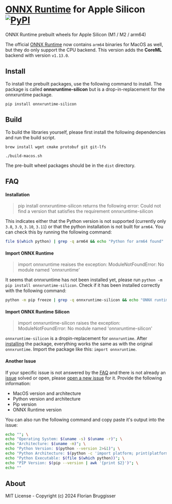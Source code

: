 # [ONNX Runtime](https://github.com/microsoft/onnxruntime) for Apple Silicon [![PyPI](https://img.shields.io/pypi/v/onnxruntime-silicon)](https://pypi.org/project/onnxruntime-silicon/)
ONNX Runtime prebuilt wheels for Apple Silicon (M1 / M2 / arm64)

The official [ONNX Runtime](https://pypi.org/project/onnxruntime/1.13.1/#files) now contains `arm64` binaries for MacOS as well, but they do only support the CPU backend. This version adds the **CoreML** backend with version `v1.13.0`.

## Install
To install the prebuilt packages, use the following command to install. The package is called **onnxruntime-silicon** but is a drop-in-replacement for the onnxruntime package.

```
pip install onnxruntime-silicon
```

## Build
To build the libraries yourself, please first install the following dependencies and run the build script.

```
brew install wget cmake protobuf git git-lfs
```

```
./build-macos.sh
```

The pre-built wheel packages should be in the `dist` directory.

## FAQ

#### Installation

> pip install onnxruntime-silicon returns the following error: Could not find a version that satisfies the requirement onnxruntime-silicon

This indicates either that the Python version is not supported (currently only `3.8`, `3.9`, `3.10`, `3.11`) or that the python installation is not built for `arm64`. You can check this by running the following command: 

```bash
file $(which python) | grep -q arm64 && echo "Python for arm64 found" || echo "Python for arm64 has not been found"
```

#### Import ONNX Runtime

> import onnxruntime reaises the exception: ModuleNotFoundError: No module named 'onnxruntime'

It seems that onnxruntime has not been installed yet, please run `python -m pip install onnxruntime-silicon`. Check if it has been installed correctly with the following command:

```bash
python -m pip freeze | grep -q onnxruntime-silicon && echo "ONNX runtime for arm64 found" || echo "No ONNX runtime for arm64 found"
```

#### Import ONNX Runtime Silicon

> import onnxruntime-silicon raises the exception: ModuleNotFoundError: No module named 'onnxruntime-silicon'

`onnxruntime-silicon` is a dropin-replacement for `onnxruntime`. After [installing](#Install) the package, everything works the same as with the original `onnxruntime`. Import the package like this: `import onnxruntime`.

#### Another Issue

If your specific issue is not answered by the [FAQ](#FAQ) and there is not already an [issue]([url](https://github.com/cansik/onnxruntime-silicon/issues/)) solved or open, please [open a new issue](https://github.com/cansik/onnxruntime-silicon/issues/new/choose) for it. Provide the following information:

- MacOS version and architecture
- Python version and architecture
- Pip version
- ONNX Runtime version

You can also run the following command and copy paste it's output into the issue:

```bash
echo ""; \
echo "Operating System: $(uname -s) $(uname -r)"; \
echo "Architecture: $(uname -m)"; \
echo "Python Version: $(python --version 2>&1)"; \
echo "Python Architecture: $(python -c 'import platform; print(platform.architecture()[0])')"; \
echo "Python Executable: $(file $(which python))"; \
echo "PIP Version: $(pip --version | awk '{print $2}')"; \
echo ""
```

## About
MIT License - Copyright (c) 2024 Florian Bruggisser
